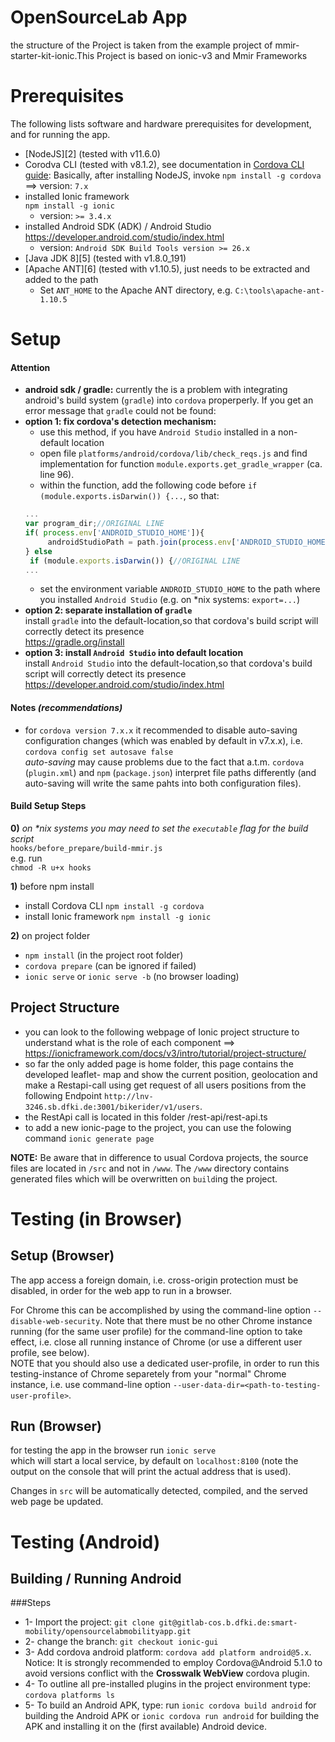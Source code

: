 OpenSourceLab App
===========

the structure of the Project is taken from the example project of mmir-starter-kit-ionic.This Project is based on ionic-v3 and Mmir Frameworks

# Prerequisites

The following lists software and hardware prerequisites
for development, and for running the app.

 * [NodeJS][2] (tested with v11.6.0)
 * Corodva CLI (tested with v8.1.2), see documentation in [Cordova CLI guide][1]:
   Basically, after installing NodeJS, invoke `npm install -g cordova` ==> version: `7.x`
 * installed Ionic framework  
   `npm install -g ionic`  
   * version: `>= 3.4.x`
 * installed Android SDK (ADK) / Android Studio  
   https://developer.android.com/studio/index.html
   * version: `Android SDK Build Tools version >= 26.x`
 * [Java JDK 8][5] (tested with v1.8.0_191)
 * [Apache ANT][6] (tested with v1.10.5), just needs to be extracted and added to the path
    * Set `ANT_HOME` to the Apache ANT directory, e.g. `C:\tools\apache-ant-1.10.5`

# Setup

#### Attention

 * __android sdk / gradle:__ currently the is a problem with integrating android's build system (`gradle`) into `cordova` properperly. If you get an error message that `gradle` could not be found:  
  * __option 1: fix cordova's detection mechanism:__
    * use this method, if you have `Android Studio` installed in a non-default location
    * open file `platforms/android/cordova/lib/check_reqs.js` and find implementation for function `module.exports.get_gradle_wrapper` (ca. line 96).
    * within the function, add the following code before `if (module.exports.isDarwin()) {...`, so that:  
    ```javascript
    ...
    var program_dir;//ORIGINAL LINE
	if( process.env['ANDROID_STUDIO_HOME']){
		 androidStudioPath = path.join(process.env['ANDROID_STUDIO_HOME'], 'gradle');
    } else
     if (module.exports.isDarwin()) {//ORIGINAL LINE
    ...
    ```
    * set the environment variable `ANDROID_STUDIO_HOME` to the path where you installed `Android Studio` (e.g. on *nix systems: `export=...`)
  * __option 2: separate installation of `gradle`__  
  install `gradle` into the default-location,so that cordova's build script will correctly detect its presence  
    https://gradle.org/install
  * __option 3: install `Android Studio` into default location__  
  install `Android Studio` into the default-location,so that cordova's build script will correctly detect its presence  
    https://developer.android.com/studio/index.html

#### Notes _(recommendations)_
 * for `cordova version 7.x.x` it recommended to disable auto-saving
    configuration changes (which was enabled by default in v7.x.x), i.e.  
      `cordova config set autosave false`            
    _auto-saving_ may cause problems due to the fact that a.t.m.
      `cordova` (`plugin.xml`) and `npm` (`package.json`) interpret
    file paths differently (and auto-saving will write the same
    pahts into both configuration files).

#### Build Setup Steps
__0)__ _on *nix systems you may need to set the `executable` flag for the build script_  
    `hooks/before_prepare/build-mmir.js`  
  e.g. run  
    `chmod -R u+x hooks`

__1)__ before npm install

  - install Cordova CLI `npm install -g cordova`
  - install Ionic framework `npm install -g ionic`

__2)__ on project folder

  - `npm install` (in the project root folder)
  - `cordova prepare` (can be ignored if failed)
  - `ionic serve` or `ionic serve -b` (no browser loading)

## Project Structure
* you can look to the following webpage of Ionic project structure to understand what is the role of each component ==> https://ionicframework.com/docs/v3/intro/tutorial/project-structure/
* so far the only added page is home folder, this page contains the developed leaflet- map and show the current position, geolocation and make a Restapi-call using get request of all users positions from the following Endpoint `http://lnv-3246.sb.dfki.de:3001/bikerider/v1/users`.  
* the RestApi call is located in this folder /rest-api/rest-api.ts
* to add a new ionic-page to the project, you can use the folowing command `ionic generate page`


**NOTE:** Be aware that in difference to usual Cordova projects, the source files are located in `/src` and
not in `/www`. The `/www` directory contains generated files which will be overwritten on `build`ing the project.




# Testing (in Browser)

## Setup (Browser)

The app access a foreign domain, i.e. cross-origin protection must be disabled, in order for the web app to run in a browser.

For Chrome this can be accomplished by using the command-line option `--disable-web-security`. Note that there must be no other Chrome instance running (for the same user profile) for the command-line option to take effect, i.e. close all running instance of Chrome (or use a different user profile, see below).  
NOTE that you should also use a dedicated user-profile, in order to run this testing-instance
     of Chrome separetely from your "normal" Chrome instance, i.e. use command-line option `--user-data-dir=<path-to-testing-user-profile>`.


## Run (Browser)

for testing the app in the browser run
`ionic serve`  
which will start a local service, by default on `localhost:8100` (note the output on the console that will print the actual address that is used).

Changes in `src` will be automatically detected, compiled, and the served web page be updated.

# Testing (Android)

## Building / Running Android

###Steps

* 1- Import the project: `git clone git@gitlab-cos.b.dfki.de:smart-mobility/opensourcelabmobilityapp.git`
* 2- change the branch: `git checkout ionic-gui`
* 3- Add cordova android platform: `cordova add platform android@5.x`. Notice: It is strongly recommended to
    employ Cordova@Android 5.1.0  to avoid versions conflict with the __Crosswalk WebView__ cordova plugin.
* 4- To outline all pre-installed plugins in the project environment type: `cordova platforms ls`
* 5- To build an Android APK, type: run `ionic cordova build android` for building the Android APK
or `ionic cordova run android` for building the APK and installing it on the (first available) Android device.


[0]: https://github.com/mmig/mmir-lib
[1]: https://ionicframework.com

